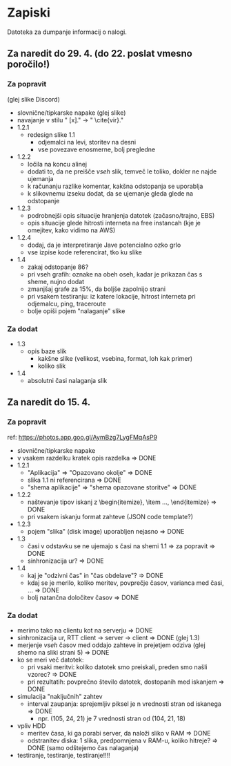 # Zapiski

Datoteka za dumpanje informacij o nalogi.

## Za naredit do 29. 4. (do 22. poslat vmesno poročilo!)

### Za popravit

(glej slike Discord)

- slovnične/tipkarske napake (glej slike)
- navajanje v stilu " [x]." -> " \cite{vir}."
- 1.2.1
  - redesign slike 1.1
    - odjemalci na levi, storitev na desni
    - vse povezave enosmerne, bolj pregledne
- 1.2.2
  - ločila na koncu alinej
  - dodati to, da ne preišče *vseh* slik, temveč le toliko, dokler ne najde ujemanja
  - k računanju razlike komentar, kakšna odstopanja se uporablja
  - k slikovnemu izseku dodat, da se ujemanje gleda glede na odstopanje
- 1.2.3
  - podrobnejši opis situacije hranjenja datotek (začasno/trajno, EBS)
  - opis situacije glede hitrosti interneta na free instancah (kje je omejitev, kako vidimo na AWS)
- 1.2.4
  - dodaj, da je interpretiranje Jave potencialno ozko grlo
  - vse izpise kode referencirat, tko ku slike
- 1.4
  - zakaj odstopanje 86?
  - pri vseh grafih: oznake na obeh oseh, kadar je prikazan čas s sheme, nujno dodat
  - zmanjšaj grafe za 15%, da boljše zapolnijo strani
  - pri vsakem testiranju: iz katere lokacije, hitrost interneta pri odjemalcu, ping, traceroute
  - bolje opiši pojem "nalaganje" slike

### Za dodat

- 1.3
  - opis baze slik
    - kakšne slike (velikost, vsebina, format, loh kak primer)
    - koliko slik
- 1.4
  - absolutni časi nalaganja slik

## Za naredit do 15. 4.

### Za popravit

ref: https://photos.app.goo.gl/AymBzg7LygFMqAsP9

- slovnične/tipkarske napake
- v vsakem razdelku kratek opis razdelka => DONE
- 1.2.1
  - "Aplikacija" => "Opazovano okolje" => DONE
  - slika 1.1 ni referencirana => DONE
  - "shema aplikacije" => "shema opazovane storitve" => DONE
- 1.2.2
  - naštevanje tipov iskanj z \begin{itemize}, \item ..., \end{itemize} => DONE
  - pri vsakem iskanju format zahteve (JSON code template?)
- 1.2.3
  - pojem "slika" (disk image) uporabljen nejasno => DONE
- 1.3
  - časi v odstavku se ne ujemajo s časi na shemi 1.1 => za popravit => DONE
  - sinhronizacija ur? => DONE
- 1.4
  - kaj je "odzivni čas" in "čas obdelave"? => DONE
  - kdaj se je merilo, koliko meritev, povprečje časov, varianca med časi, ... => DONE
  - bolj natančna določitev časov => DONE

### Za dodat

- merimo tako na clientu kot na serverju => DONE
- sinhronizacija ur, RTT client -> server -> client => DONE (glej 1.3)
- merjenje _vseh_ časov med oddajo zahteve in prejetjem odziva (glej shemo na sliki strani 5) => DONE
- ko se meri več datotek:
  - pri vsaki meritvi: koliko datotek smo preiskali, preden smo našli vzorec? => DONE
  - pri rezultatih: povprečno število datotek, dostopanih med iskanjem => DONE
- simulacija "naključnih" zahtev
  - interval zaupanja: sprejemljiv piksel je n vrednosti stran od iskanega => DONE
    - npr. (105, 24, 21) je 7 vrednosti stran od (104, 21, 18)
- vpliv HDD
  - meritev časa, ki ga porabi server, da naloži sliko v RAM => DONE
  - odstranitev diska: 1 slika, predpomnjena v RAM-u, koliko hitreje? => DONE (samo odštejemo čas nalaganja)
- testiranje, testiranje, testiranje!!!!
